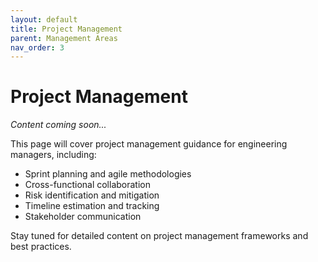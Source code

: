```yaml
---
layout: default
title: Project Management
parent: Management Areas
nav_order: 3
---
```


# Project Management

*Content coming soon...*

This page will cover project management guidance for engineering managers, including:

- Sprint planning and agile methodologies
- Cross-functional collaboration
- Risk identification and mitigation
- Timeline estimation and tracking
- Stakeholder communication

Stay tuned for detailed content on project management frameworks and best practices.